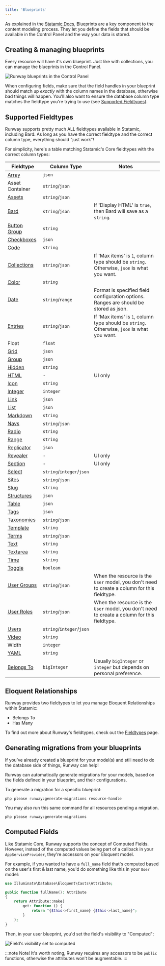 ```yaml
---
title: 'Blueprints'
---
```


As explained in the [Statamic Docs](https://statamic.dev/blueprints#content), Blueprints are a key component to the content modeling process. They let you define the fields that should be available in the Control Panel and the way your data is stored.

## Creating & managing blueprints

Every resource will have it's own blueprint. Just like with collections, you can manage the blueprints in the Control Panel.

![Runway blueprints in the Control Panel](/img/runway/runway-blueprints-in-the-cp.png)

When configuring fields, make sure that the field handles in your blueprint should match up *exactly* with the column names in the database, otherwise bad things will happen. You'll also want to ensure the database column type matches the fieldtype you're trying to use (see [Supported Fieldtypes](#supported-fieldtypes)).

## Supported Fieldtypes

Runway supports pretty much ALL fieldtypes available in Statamic, including Bard. As long as you have the correct fieldtype and the correct column type, everything should "just work"!

For simplicity, here's a table matching Statamic's Core fieldtypes with the correct column types:

**Fieldtype**| **Column Type**           |**Notes**
-----|---------------------------|-----
[Array](https://statamic.dev/fieldtypes/array)| `json`                    |
Asset Container| `string`/`json`           |
[Assets](https://statamic.dev/fieldtypes/assets)| `string`/`json`           |
[Bard](https://statamic.dev/fieldtypes/bard)| `string`/`json`           |If 'Display HTML' is `true`, then Bard will save as a `string`.
[Button Group](https://statamic.dev/fieldtypes/button_group)| `string`                  |
[Checkboxes](https://statamic.dev/fieldtypes/checkboxes)| `json`                    |
[Code](https://statamic.dev/fieldtypes/code)| `string`                  |
[Collections](https://statamic.dev/fieldtypes/collections)| `string`/`json`           |If 'Max items' is `1`, column type should be `string`. Otherwise, `json` is what you want.
[Color](https://statamic.dev/fieldtypes/color)| `string`                  |
[Date](https://statamic.dev/fieldtypes/date)| `string`/`range`          |Format is specified field configuration options. Ranges are should be stored as json.
[Entries](https://statamic.dev/fieldtypes/entries)| `string`/`json`           |If 'Max items' is `1`, column type should be `string`. Otherwise, `json` is what you want.
Float| `float`                   |
[Grid](https://statamic.dev/fieldtypes/grid)| `json`                    |
[Group](https://statamic.dev/fieldtypes/group)| `json`                    |
[Hidden](https://statamic.dev/fieldtypes/hidden)| `string`                  |
[HTML](https://statamic.dev/fieldtypes/html)| -                         |UI only
[Icon](https://statamic.dev/fieldtypes/icon)| `string`                  |
[Integer](https://statamic.dev/fieldtypes/integer)| `integer`                 |
[Link](https://statamic.dev/fieldtypes/link)| `json`                    |
[List](https://statamic.dev/fieldtypes/list)| `json`                    |
[Markdown](https://statamic.dev/fieldtypes/markdown)| `string`                  |
[Navs](https://statamic.dev/fieldtypes/navs)| `string`/`json`           |
[Radio](https://statamic.dev/fieldtypes/radio)| `string`                  |
[Range](https://statamic.dev/fieldtypes/range)| `string`                  |
[Replicator](https://statamic.dev/fieldtypes/replicator)| `json`                    |
[Revealer](https://statamic.dev/fieldtypes/revealer)| -                         |UI only
[Section](https://statamic.dev/fieldtypes/section)| -                         |UI only
[Select](https://statamic.dev/fieldtypes/select)| `string`/`integer`/`json` |
[Sites](https://statamic.dev/fieldtypes/sites)| `string`/`json`           |
[Slug](https://statamic.dev/fieldtypes/slug)| `string`                  |
[Structures](https://statamic.dev/fieldtypes/structures)| `json`                    |
[Table](https://statamic.dev/fieldtypes/table)| `json`                    |
[Tags](https://statamic.dev/fieldtypes/tags)| `json`                    |
[Taxonomies](https://statamic.dev/fieldtypes/taxonomies)| `string`/`json`           |
[Template](https://statamic.dev/fieldtypes/template)| `string`                  |
[Terms](https://statamic.dev/fieldtypes/terms)| `string`/`json`           |
[Text](https://statamic.dev/fieldtypes/text)| `string`                  |
[Textarea](https://statamic.dev/fieldtypes/textarea)| `string`                  |
[Time](https://statamic.dev/fieldtypes/time)| `string`                  |
[Toggle](https://statamic.dev/fieldtypes/toggle)| `boolean`                 |
[User Groups](https://statamic.dev/fieldtypes/user-groups)| `string`/`json`           |When the resource is the `User` model, you don't need to create a column for this fieldtype.
[User Roles](https://statamic.dev/fieldtypes/user-roles)| `string`/`json`           |When the resource is the `User` model, you don't need to create a column for this fieldtype.
[Users](https://statamic.dev/fieldtypes/users)| `string`/`integer`/`json` |
[Video](https://statamic.dev/fieldtypes/video)| `string`                  |
Width| `integer`                 |
[YAML](https://statamic.dev/fieldtypes/yaml)| `string`                  |
[Belongs To](/fieldtypes#belongsto-fieldtype)| `bigInteger`              |Usually `bigInteger` or `integer` but depends on personal preference.

## Eloquent Relationships

Runway provides two fieldtypes to let you manage Eloquent Relationships within Statamic:

* Belongs To
* Has Many

To find out more about Runway's fieldtypes, check out the [Fieldtypes](/fieldtypes) page.

<!--
## Nesting fields inside JSON columns

To avoid creating a migration for every new field you add to a blueprint, fields can be stored within JSON columns. Simply use `->` within the field handle, like `values->excerpt`.

Your table will need to have a suitable column:

```php
$table->json('values')->nullable();
```

And the cast defined on the model:

```php
protected function casts(): array
{
    return [
        'values' => 'array', // or 'json', AsArrayObject::class
    ];
}
```

:::note Note!
Nested Fields aren't currently available in GraphQL.
:::
-->

## Generating migrations from your blueprints

If you’ve already created a blueprint for your model(s) and still need to do the database side of things, Runway can help!

Runway can automatically generate migrations for your models, based on the fields defined in your blueprint, and their configurations.

To generate a migration for a specific blueprint:

```
php please runway:generate-migrations resource-handle
```

You may also run this same command for all resources pending a migration.

```
php please runway:generate-migrations
```

## Computed Fields

Like Statamic Core, Runway supports the concept of Computed Fields. However, instead of the computed values being part of a callback in your `AppServiceProvider`, they're accessors on your Eloquent model.

For example, if you wanted to have a `full_name` field that's computed based on the user's first & last name, you'd do something like this in your `User` model:

```php
use Illuminate\Database\Eloquent\Casts\Attribute;

public function fullName(): Attribute
{
    return Attribute::make(
        get: function () {
            return "{$this->first_name} {$this->last_name}";
        }
    );
}
```

Then, in your user blueprint, you'd set the field's visibility to "Computed":

![Field's visibility set to computed](/img/runway/field-visibility-computed.png)

:::note Note!
It's worth noting, Runway requires any accessors to be `public` functions, otherwise the attributes won't be augmentable.
:::
